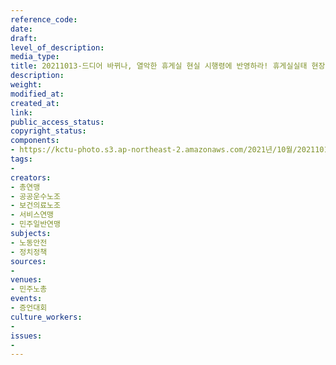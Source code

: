 ```yaml
---
reference_code: 
date: 
draft: 
level_of_description: 
media_type: 
title: 20211013-드디어 바뀌나, 열악한 휴게실 현실 시행령에 반영하라! 휴게실실태 현장노동자 증언대회
description: 
weight: 
modified_at: 
created_at: 
link: 
public_access_status: 
copyright_status: 
components:
- https://kctu-photo.s3.ap-northeast-2.amazonaws.com/2021년/10월/20211013-드디어+바뀌나,+열악한+휴게실+현실+시행령에+반영하라!+휴게실실태+현장노동자+증언대회/_1D20332.jpg
tags:
- 
creators:
- 총연맹
- 공공운수노조
- 보건의료노조
- 서비스연맹
- 민주일반연맹
subjects:
- 노동안전
- 정치정책
sources:
- 
venues:
- 민주노총
events:
- 증언대회
culture_workers:
- 
issues:
- 
---
```

